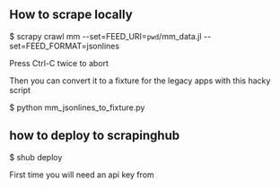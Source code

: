 ## How to scrape locally

$ scrapy crawl mm --set=FEED_URI=`pwd`/mm_data.jl --set=FEED_FORMAT=jsonlines

Press Ctrl-C twice to abort

Then you can convert it to a fixture for the legacy apps with this hacky script

$ python mm_jsonlines_to_fixture.py


## how to deploy to scrapinghub

$ shub deploy

First time you will need an api key from 